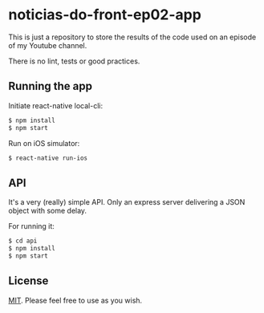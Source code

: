 # noticias-do-front-ep02-app

This is just a repository to store the results of the code used on an episode of my Youtube channel.

There is no lint, tests or good practices.

## Running the app

Initiate react-native local-cli:

```sh
$ npm install
$ npm start
```

Run on iOS simulator:

```sh
$ react-native run-ios
```

## API

It's a very (really) simple API. Only an express server delivering a JSON object with some delay.

For running it:

```sh
$ cd api
$ npm install
$ npm start
```

## License

[MIT](LICENSE). Please feel free to use as you wish.
